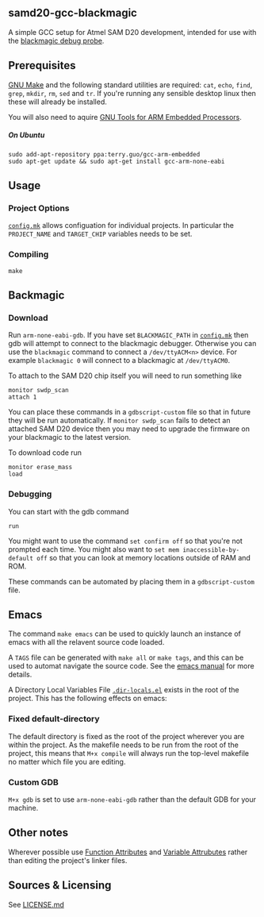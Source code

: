 ## samd20-gcc-blackmagic ##

A simple GCC setup for Atmel SAM D20 development, intended for use with the
[blackmagic debug probe](https://github.com/gsmcmullin/blackmagic).

## Prerequisites ##

[GNU Make](http://www.gnu.org/software/make/) and the following
standard utilities are required: `cat`, `echo`, `find`, `grep`,
`mkdir`, `rm`, `sed` and `tr`. If you're running any sensible desktop
linux then these will already be installed.

You will also need to aquire
[GNU Tools for ARM Embedded Processors](https://launchpad.net/gcc-arm-embedded/).

##### On Ubuntu

```
sudo add-apt-repository ppa:terry.guo/gcc-arm-embedded
sudo apt-get update && sudo apt-get install gcc-arm-none-eabi
```

## Usage ##

### Project Options ###

[`config.mk`](config.mk) allows configuation for individual
projects. In particular the `PROJECT_NAME` and `TARGET_CHIP` variables
needs to be set.

### Compiling ###

`make`

## Backmagic ##

### Download ###

Run `arm-none-eabi-gdb`. If you have set `BLACKMAGIC_PATH` in
[`config.mk`](config.mk) then gdb will attempt to connect to the
blackmagic debugger. Otherwise you can use the `blackmagic` command to
connect a `/dev/ttyACM<n>` device. For example `blackmagic 0` will
connect to a blackmagic at `/dev/ttyACM0`.

To attach to the SAM D20 chip itself you will need to run something like

```
monitor swdp_scan
attach 1
```

You can place these commands in a `gdbscript-custom` file so that in
future they will be run automatically. If `monitor swdp_scan` fails to
detect an attached SAM D20 device then you may need to upgrade the
firmware on your blackmagic to the latest version.

To download code run

```
monitor erase_mass
load
```

### Debugging ###

You can start with the gdb command

```
run
```

You might want to use the command `set confirm off` so that you're not
prompted each time. You might also want to `set mem
inaccessible-by-default off` so that you can look at memory locations
outside of RAM and ROM.

These commands can be automated by placing them in a `gdbscript-custom` file.

## Emacs ##

The command `make emacs` can be used to quickly launch an instance of
emacs with all the relavent source code loaded.

A `TAGS` file can be generated with `make all` or `make tags`, and
this can be used to automat navigate the source code. See the
[emacs manual](https://www.gnu.org/software/emacs/manual/html_node/emacs/Tags.html)
for more details.

A Directory Local Variables File [`.dir-locals.el`](.dir-locals.el)
exists in the root of the project. This has the following effects
on emacs:

### Fixed default-directory ###

The default directory is fixed as the root of the project wherever you
are within the project. As the makefile needs to be run from the root
of the project, this means that `M+x compile` will always run the
top-level makefile no matter which file you are editing.

### Custom GDB ###

`M+x gdb` is set to use `arm-none-eabi-gdb` rather than the default GDB for your
machine.

## Other notes ##

Wherever possible use
[Function Attributes](http://gcc.gnu.org/onlinedocs/gcc/Function-Attributes.html)
and
[Variable Attrubutes](http://gcc.gnu.org/onlinedocs/gcc/Variable-Attributes.html)
rather than editing the project's linker files.

## Sources & Licensing ##

See [LICENSE.md](LICENSE-samd20-gcc-blackmagic.md)
